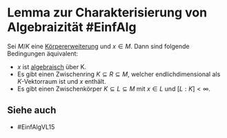 # Lemma zur Charakterisierung von Algebraizität #EinfAlg 
Sei $M/K$ eine [Körpererweiterung](Einf.%20Alg/Definition/Endliche%20K%C3%B6rpererweiterung.md) und $x\in M$. Dann sind folgende Bedingungen äquivalent:
- $x$ ist [algebraisch](Einf.%20Alg/Definition/algebraische%20und%20transzendente%20Elemente.md) über K.
- Es gibt einen Zwischenring $K\subseteq R\subseteq M$, welcher endlichdimensional als $K$-Vektorraum ist und $x$ enthält.
- Es gibt einen Zwischenkörper $K\subseteq L\subseteq M$ mit $x\in L$ und $[L:K]<\infty$.
## Siehe auch
- #EinfAlgVL15